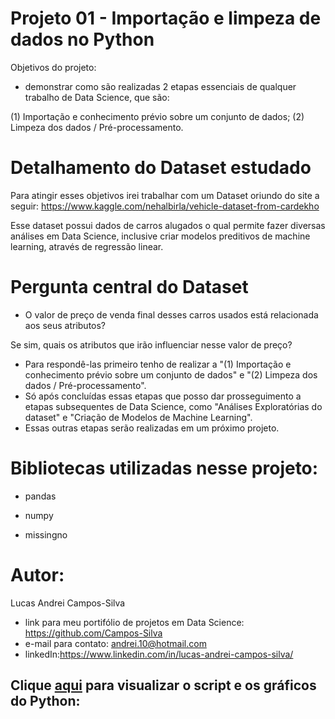 # Projeto 01 - Importação e limpeza de dados no Python

Objetivos do projeto:

- demonstrar como são realizadas 2 etapas essenciais de qualquer trabalho de Data Science, que são:

(1) Importação e conhecimento prévio sobre um conjunto de dados;
(2) Limpeza dos dados / Pré-processamento.

# Detalhamento do Dataset estudado

Para atingir esses objetivos irei trabalhar com um Dataset oriundo do site a seguir: https://www.kaggle.com/nehalbirla/vehicle-dataset-from-cardekho

Esse dataset possui dados de carros alugados o qual permite fazer diversas análises em Data Science, inclusive criar modelos preditivos de machine learning, através de regressão linear.

# Pergunta central do Dataset

- O valor de preço de venda final desses carros usados está relacionada aos seus atributos?

Se sim, quais os atributos que irão influenciar nesse valor de preço?

- Para respondê-las primeiro tenho de realizar a "(1) Importação e conhecimento prévio sobre um conjunto de dados" e "(2) Limpeza dos dados / Pré-processamento".
- Só após concluídas essas etapas que posso dar prosseguimento a etapas subsequentes de Data Science, como "Análises Exploratórias do dataset" e "Criação de Modelos de Machine Learning".
- Essas outras etapas serão realizadas em um próximo projeto.

# Bibliotecas utilizadas nesse projeto:

- pandas

- numpy

- missingno

# Autor:

Lucas Andrei Campos-Silva

- link para meu portifólio de projetos em Data Science: https://github.com/Campos-Silva
- e-mail para contato: andrei.10@hotmail.com
- linkedIn:https://www.linkedin.com/in/lucas-andrei-campos-silva/

## Clique [aqui](https://github.com/Campos-Silva/exploracao_de_dados_numericos_n_1/blob/main/exploracao_de_dados_numericos_n_1.ipynb) para visualizar o script e os gráficos do Python: 
